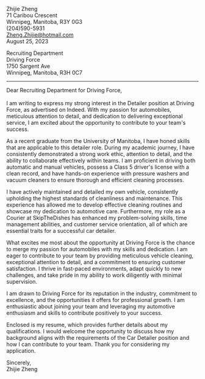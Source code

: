 Zhijie Zheng <br />
71 Caribou Crescent       
Winnipeg, Manitoba, R3Y 0G3       
(204)590-5931     
Zheng.Zhijie@hotmail.com  
August 25, 2023

Recruiting Department    
Driving Force       
1750 Sargent Ave    
Winnipeg, Manitoba, R3H 0C7      

-----
Dear Recruiting Department for Driving Force, <br /> <br /> 
I am writing to express my strong interest in the Detailer position at Driving Force, as advertised on Indeed. With my passion for automobiles, meticulous attention to detail, and dedication to delivering exceptional service, I am excited about the opportunity to contribute to your team's success. 

As a recent graduate from the University of Manitoba, I have honed skills that are applicable to this detailer role. During my academic journey, I have consistently demonstrated a strong work ethic, attention to detail, and the ability to collaborate effectively within teams. I am proficient in driving both automatic and manual vehicles, possess a Class 5 driver's license with a clean record, and have hands-on experience with pressure washers and vacuum cleaners to ensure thorough and efficient cleaning processes. 

I have actively maintained and detailed my own vehicle, consistently upholding the highest standards of cleanliness and maintenance. This experience has allowed me to develop effective cleaning routines and showcase my dedication to automotive care. Furthermore, my role as a Courier at SkipTheDishes has enhanced my problem-solving skills, time management abilities, and customer service orientation, all of which are essential traits for a successful car detailer. 

What excites me most about the opportunity at Driving Force is the chance to merge my passion for automobiles with my skills and dedication. I am eager to contribute to your team by providing meticulous vehicle cleaning, exceptional attention to detail, and a commitment to ensuring customer satisfaction. I thrive in fast-paced environments, adapt quickly to new challenges, and take pride in my ability to work diligently with minimal supervision. 

I am drawn to Driving Force for its reputation in the industry, commitment to excellence, and the opportunities it offers for professional growth. I am enthusiastic about joining your team and leveraging my automotive enthusiasm and skills to contribute positively to your success. 

Enclosed is my resume, which provides further details about my qualifications. I would welcome the opportunity to discuss how my background aligns with the requirements of the Car Detailer position and how I can contribute to your team. Thank you for considering my application. <br /> 

Sincerely, <br /> 
Zhijie Zheng
